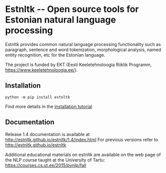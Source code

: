 Estnltk -- Open source tools for Estonian natural language processing
=====================================================================

Estnltk provides common natural language processing functionality such as paragraph, sentence and word tokenization,
morphological analysis, named entity recognition, etc for the Estonian language.

The project is funded by EKT (Eesti Keeletehnoloogia Riiklik Programm, https://www.keeletehnoloogia.ee/).


## Installation

```python -m pip install estnltk```

Find more details in the [installation tutorial](http://estnltk.github.io/estnltk/1.4/tutorials/installation.html)

## Documentation

Release 1.4 documentation is available at http://estnltk.github.io/estnltk/1.4/index.html
For previous versions refer to http://estnltk.github.io/estnltk

Additional educational materials on estnltk are available on the web page of the NLP course taught at the University of Tartu: https://courses.cs.ut.ee/2015/pynlp/fall
